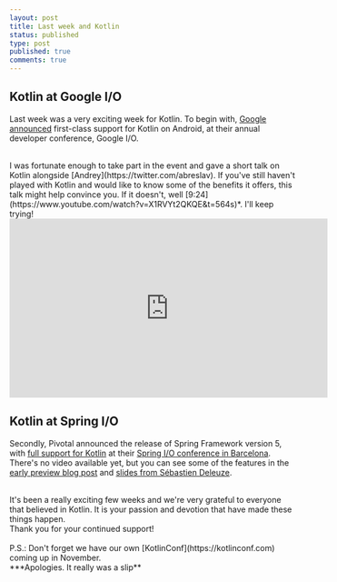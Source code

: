 ```yaml
---
layout: post
title: Last week and Kotlin
status: published
type: post
published: true
comments: true
---
```


## Kotlin at Google I/O

Last week was a very exciting week for Kotlin. To begin with, [Google announced](https://developer.android.com/kotlin/index.html) first-class support for Kotlin on Android, at their annual developer conference, Google I/O. 

<br/>
I was fortunate enough to take part in the event 
and gave a short talk on Kotlin alongside [Andrey](https://twitter.com/abreslav). If you've still haven't played with Kotlin and would like to know some of the benefits it offers, this talk might help convince you. If it doesn't, well [9:24](https://www.youtube.com/watch?v=X1RVYt2QKQE&t=564s)*. I'll keep trying!

<iframe width="560" height="315" src="https://www.youtube.com/embed/X1RVYt2QKQE" frameborder="0" allowfullscreen></iframe>
 

<br/>

## Kotlin at Spring I/O 
 
Secondly, Pivotal announced the release of Spring Framework version 5, with [full support for Kotlin](https://twitter.com/snicoll/status/865118526700498944) at their [Spring I/O conference in Barcelona](http://2017.springio.net/#venue). There's no video available yet, but you can see some of the features
in the [early preview blog post](https://spring.io/blog/2017/01/04/introducing-kotlin-support-in-spring-framework-5-0) and [slides from Sébastien Deleuze](https://speakerdeck.com/sdeleuze/functional-web-applications-with-spring-and-kotlin).


<br/>
It's been a really exciting few weeks and we're very grateful to everyone that believed in Kotlin. It is your passion and devotion that have made these things happen. 

<br/>
Thank you for your continued support!

<br/>
<br/>
P.S.: Don't forget we have our own [KotlinConf](https://kotlinconf.com) coming up in November.

<br/>
***Apologies. It really was a slip**
